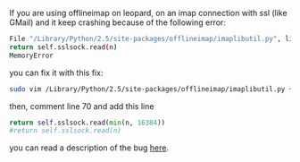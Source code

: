 If you are using offlineimap on leopard, on an imap connection with ssl (like GMail) and it keep crashing because of the following error:

```sh
File "/Library/Python/2.5/site-packages/offlineimap/imaplibutil.py", line 70, in _read
return self.sslsock.read(n)
MemoryError
```

you can fix it with this fix:

```sh
sudo vim /Library/Python/2.5/site-packages/offlineimap/imaplibutil.py +70
```

then, comment line 70 and add this line

```python
return self.sslsock.read(min(n, 16384))
#return self.sslsock.read(n)
```

you can read a description of the bug <a href="http://bugs.python.org/issue1389051">here</a>.
